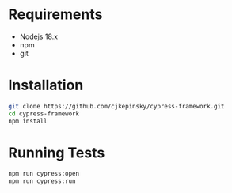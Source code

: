 # Requirements
- Nodejs 18.x
- npm
- git

# Installation
```bash
git clone https://github.com/cjkepinsky/cypress-framework.git
cd cypress-framework
npm install
```

# Running Tests
```bash
npm run cypress:open
npm run cypress:run
```

